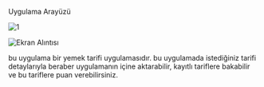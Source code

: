 Uygulama Arayüzü

![1](https://github.com/erenssimsek/Proje_6_Yemek_Tarifi_Uygulamasi/assets/93097999/0c4b8523-ddb4-4673-99a3-957b590b797a)

![Ekran Alıntısı](https://github.com/erenssimsek/Proje_6_Yemek_Tarifi_Uygulamasi/assets/93097999/39120a5a-3201-4ef9-b9c2-1e3256145679)

bu uygulama bir yemek tarifi uygulamasıdır. 
bu uygulamada istediğiniz tarifi detaylarıyla beraber uygulamanın içine aktarabilir, kayıtlı tariflere bakabilir ve bu tariflere puan verebilirsiniz.
